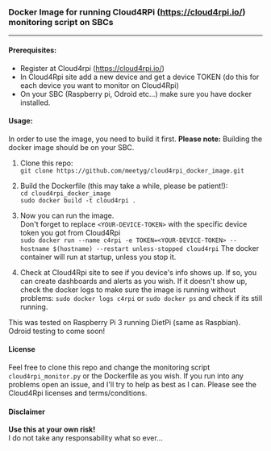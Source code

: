 ### Docker Image for running Cloud4RPi (https://cloud4rpi.io/) monitoring script on SBCs
---
#### Prerequisites:
- Register at Cloud4rpi (https://cloud4rpi.io/)
- In Cloud4Rpi site add a new device and get a device TOKEN (do this for each device you want to monitor on Cloud4Rpi)
- On your SBC (Raspberry pi, Odroid etc...) make sure you have docker installed.

#### Usage:
In order to use the image, you need to build it first.
**Please note:** Building the docker image should be on your SBC.

1. Clone this repo: <br>
`git clone https://github.com/meetyg/cloud4rpi_docker_image.git`

2. Build the Dockerfile (this may take a while, please be patient!): <br>
`cd cloud4rpi_docker_image` <br>
`sudo docker build -t cloud4rpi .`

3. Now you can run the image. <br>
Don't forget to replace `<YOUR-DEVICE-TOKEN>` with the specific device token you got from Cloud4Rpi <br>
`sudo docker run --name c4rpi -e TOKEN=<YOUR-DEVICE-TOKEN> --hostname $(hostname) --restart unless-stopped cloud4rpi`
The docker container will run at startup, unless you stop it.

4. Check at Cloud4Rpi site to see if you device's info shows up. If so, you can create dashboards and alerts as you wish.
If it doesn't show up, check the docker logs to make sure the image is running without problems:
`sudo docker logs c4rpi` or `sudo docker ps` and check if its still running.

This was tested on Raspberry Pi 3 running DietPi (same as Raspbian).
Odroid testing to come soon!

#### License
Feel free to clone this repo and change the monitoring script `cloud4rpi_monitor.py` or the Dockerfile as you wish.
If you run into any problems open an issue, and I'll try to help as best as I can.
Please see the Cloud4Rpi licenses and terms/conditions.

#### Disclaimer
**Use this at your own risk!** <br>
I do not take any responsability what so ever...



